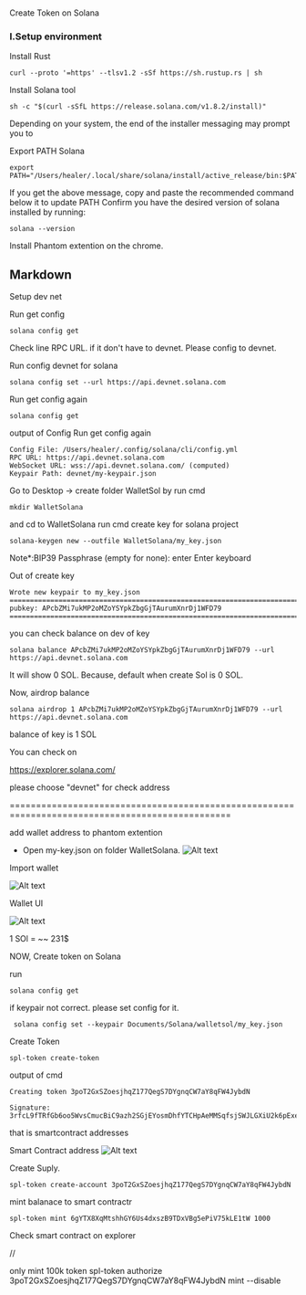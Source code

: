 
###
Create Token on Solana
### I.Setup environment
Install Rust
```
curl --proto '=https' --tlsv1.2 -sSf https://sh.rustup.rs | sh
```
Install Solana tool

```
sh -c "$(curl -sSfL https://release.solana.com/v1.8.2/install)"

```
Depending on your system, the end of the installer messaging may prompt you to

Export PATH Solana
```
export PATH="/Users/healer/.local/share/solana/install/active_release/bin:$PATH"
```
If you get the above message, copy and paste the recommended command below it to update PATH
Confirm you have the desired version of solana installed by running:

```
solana --version
```

Install Phantom extention on the chrome.

## Markdown
Setup dev net

Run get config
```
solana config get
```

Check line RPC URL. if it don't have to devnet. Please config to devnet. 

Run config devnet for solana
```
solana config set --url https://api.devnet.solana.com
```
Run get config again
```
solana config get
```

output of Config
Run get config again
```
Config File: /Users/healer/.config/solana/cli/config.yml
RPC URL: https://api.devnet.solana.com 
WebSocket URL: wss://api.devnet.solana.com/ (computed)
Keypair Path: devnet/my-keypair.json 
```

Go to Desktop -> create folder WalletSol by run cmd
```
mkdir WalletSolana
```

and cd to WalletSolana
run cmd create key for solana project

```
solana-keygen new --outfile WalletSolana/my_key.json
```

Note*:BIP39 Passphrase (empty for none):  enter Enter keyboard

Out of create key

```
Wrote new keypair to my_key.json
===========================================================================
pubkey: APcbZMi7ukMP2oMZoYSYpkZbgGjTAurumXnrDj1WFD79
===========================================================================
```
you can check balance on dev of key

```
solana balance APcbZMi7ukMP2oMZoYSYpkZbgGjTAurumXnrDj1WFD79 --url https://api.devnet.solana.com 
```
It will show 0 SOL. Because, default when create Sol is 0 SOL. 

Now, airdrop balance

```
solana airdrop 1 APcbZMi7ukMP2oMZoYSYpkZbgGjTAurumXnrDj1WFD79 --url https://api.devnet.solana.com
```
balance of key is 1 SOL

You can check on 

https://explorer.solana.com/

please choose "devnet" for check address

================================================================================================

add wallet address to phantom extention

- Open my-key.json on folder WalletSolana.
![Alt text](key_json.png "Title")


Import wallet

![Alt text](import_wallet.png "Title")


Wallet UI

![Alt text](wallet_ui.png "Title")

1 SOl = ~~ 231$

NOW, Create token on Solana

run 
```
solana config get
```

if keypair not correct. please set config for it.

```
 solana config set --keypair Documents/Solana/walletsol/my_key.json
```


Create Token
```
spl-token create-token
```

output of cmd

```
Creating token 3poT2GxSZoesjhqZ177QegS7DYgnqCW7aY8qFW4JybdN

Signature: 3rfcL9fTRfGb6oo5WvsCmucBiC9azh2SGjEYosmDhfYTCHpAeMMSqfsjSWJLGXiU2k6pExejHyMVyx2KJmfPhQuZ
```

that is smartcontract addresses

Smart Contract address
![Alt text](smart_contract.png "Title")

Create Suply.


```
spl-token create-account 3poT2GxSZoesjhqZ177QegS7DYgnqCW7aY8qFW4JybdN
```

mint balanace to smart contractr

```
spl-token mint 6gYTX8XqMtshhGY6Us4dxszB9TDxVBg5ePiV75kLE1tW 1000
```

Check smart contract on explorer

//

only mint 100k token
spl-token authorize 3poT2GxSZoesjhqZ177QegS7DYgnqCW7aY8qFW4JybdN mint --disable
